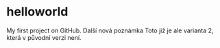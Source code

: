 # helloworld
My first project on GitHub.
Další nová poznámka
Toto již je ale varianta 2, která v původní verzi není.
